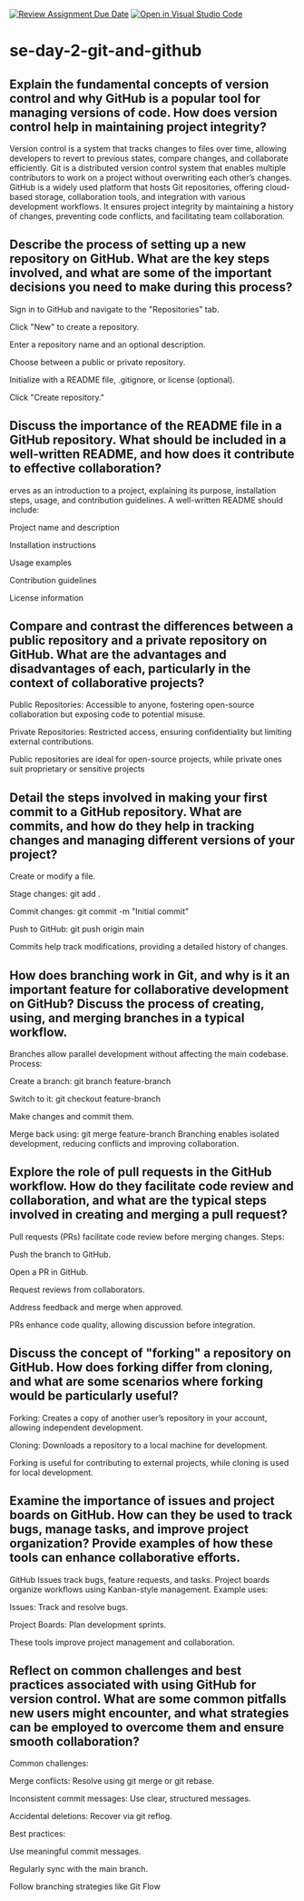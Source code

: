 [![Review Assignment Due Date](https://classroom.github.com/assets/deadline-readme-button-22041afd0340ce965d47ae6ef1cefeee28c7c493a6346c4f15d667ab976d596c.svg)](https://classroom.github.com/a/8wgCKhpZ)
[![Open in Visual Studio Code](https://classroom.github.com/assets/open-in-vscode-2e0aaae1b6195c2367325f4f02e2d04e9abb55f0b24a779b69b11b9e10269abc.svg)](https://classroom.github.com/online_ide?assignment_repo_id=18419501&assignment_repo_type=AssignmentRepo)
# se-day-2-git-and-github
## Explain the fundamental concepts of version control and why GitHub is a popular tool for managing versions of code. How does version control help in maintaining project integrity?
Version control is a system that tracks changes to files over time, allowing developers to revert to previous states, compare changes, and collaborate efficiently. Git is a distributed version control system that enables multiple contributors to work on a project without overwriting each other’s changes. GitHub is a widely used platform that hosts Git repositories, offering cloud-based storage, collaboration tools, and integration with various development workflows. It ensures project integrity by maintaining a history of changes, preventing code conflicts, and facilitating team collaboration.
## Describe the process of setting up a new repository on GitHub. What are the key steps involved, and what are some of the important decisions you need to make during this process?
Sign in to GitHub and navigate to the "Repositories" tab.

Click "New" to create a repository.

Enter a repository name and an optional description.

Choose between a public or private repository.

Initialize with a README file, .gitignore, or license (optional).

Click "Create repository."
## Discuss the importance of the README file in a GitHub repository. What should be included in a well-written README, and how does it contribute to effective collaboration?
erves as an introduction to a project, explaining its purpose, installation steps, usage, and contribution guidelines. A well-written README should include:

Project name and description

Installation instructions

Usage examples

Contribution guidelines

License information
## Compare and contrast the differences between a public repository and a private repository on GitHub. What are the advantages and disadvantages of each, particularly in the context of collaborative projects?
Public Repositories: Accessible to anyone, fostering open-source collaboration but exposing code to potential misuse.

Private Repositories: Restricted access, ensuring confidentiality but limiting external contributions.

Public repositories are ideal for open-source projects, while private ones suit proprietary or sensitive projects
## Detail the steps involved in making your first commit to a GitHub repository. What are commits, and how do they help in tracking changes and managing different versions of your project?
Create or modify a file.

Stage changes: git add .

Commit changes: git commit -m "Initial commit"

Push to GitHub: git push origin main

Commits help track modifications, providing a detailed history of changes.
## How does branching work in Git, and why is it an important feature for collaborative development on GitHub? Discuss the process of creating, using, and merging branches in a typical workflow.
Branches allow parallel development without affecting the main codebase. Process:

Create a branch: git branch feature-branch

Switch to it: git checkout feature-branch

Make changes and commit them.

Merge back using: git merge feature-branch
Branching enables isolated development, reducing conflicts and improving collaboration.
## Explore the role of pull requests in the GitHub workflow. How do they facilitate code review and collaboration, and what are the typical steps involved in creating and merging a pull request?
Pull requests (PRs) facilitate code review before merging changes. Steps:

Push the branch to GitHub.

Open a PR in GitHub.

Request reviews from collaborators.

Address feedback and merge when approved.

PRs enhance code quality, allowing discussion before integration.
## Discuss the concept of "forking" a repository on GitHub. How does forking differ from cloning, and what are some scenarios where forking would be particularly useful?
Forking: Creates a copy of another user’s repository in your account, allowing independent development.

Cloning: Downloads a repository to a local machine for development.

Forking is useful for contributing to external projects, while cloning is used for local development.
## Examine the importance of issues and project boards on GitHub. How can they be used to track bugs, manage tasks, and improve project organization? Provide examples of how these tools can enhance collaborative efforts.
GitHub Issues track bugs, feature requests, and tasks. Project boards organize workflows using Kanban-style management. Example uses:

Issues: Track and resolve bugs.

Project Boards: Plan development sprints.

These tools improve project management and collaboration.
## Reflect on common challenges and best practices associated with using GitHub for version control. What are some common pitfalls new users might encounter, and what strategies can be employed to overcome them and ensure smooth collaboration?
Common challenges:

Merge conflicts: Resolve using git merge or git rebase.

Inconsistent commit messages: Use clear, structured messages.

Accidental deletions: Recover via git reflog.

Best practices:

Use meaningful commit messages.

Regularly sync with the main branch.

Follow branching strategies like Git Flow
